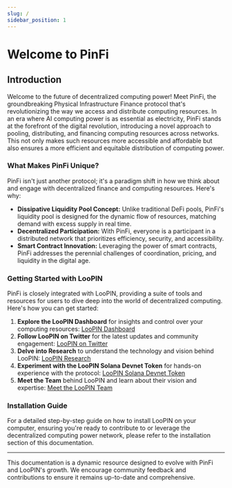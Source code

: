 ```yaml
---
slug: /
sidebar_position: 1
---
```


# Welcome to PinFi

## Introduction

Welcome to the future of decentralized computing power! Meet PinFi, the groundbreaking Physical Infrastructure Finance protocol that's revolutionizing the way we access and distribute computing resources. In an era where AI computing power is as essential as electricity, PinFi stands at the forefront of the digital revolution, introducing a novel approach to pooling, distributing, and financing computing resources across networks. This not only makes such resources more accessible and affordable but also ensures a more efficient and equitable distribution of computing power.

### What Makes PinFi Unique?

PinFi isn't just another protocol; it's a paradigm shift in how we think about and engage with decentralized finance and computing resources. Here's why:

- **Dissipative Liquidity Pool Concept:** Unlike traditional DeFi pools, PinFi's liquidity pool is designed for the dynamic flow of resources, matching demand with excess supply in real time.
- **Decentralized Participation:** With PinFi, everyone is a participant in a distributed network that prioritizes efficiency, security, and accessibility.
- **Smart Contract Innovation:** Leveraging the power of smart contracts, PinFi addresses the perennial challenges of coordination, pricing, and liquidity in the digital age.

### Getting Started with LooPIN

PinFi is closely integrated with LooPIN, providing a suite of tools and resources for users to dive deep into the world of decentralized computing. Here's how you can get started:

1. **Explore the LooPIN Dashboard** for insights and control over your computing resources: [LooPIN Dashboard](https://loopin.network/)
2. **Follow LooPIN on Twitter** for the latest updates and community engagement: [LooPIN on Twitter](https://x.com/loopin_network/)
3. **Delve into Research** to understand the technology and vision behind LooPIN: [LooPIN Research](https://loopin.network/research/)
4. **Experiment with the LooPIN Solana Devnet Token** for hands-on experience with the protocol: [LooPIN Solana Devnet Token](https://solscan.io/token/5NKinmhNiUyQbxXXBKJz6t3w4Emg2D43e4PWoajMNEv7?cluster=devnet)
5. **Meet the Team** behind LooPIN and learn about their vision and expertise: [Meet the LooPIN Team](https://loopro.ai/)

### Installation Guide

For a detailed step-by-step guide on how to install LooPIN on your computer, ensuring you're ready to contribute to or leverage the decentralized computing power network, please refer to the installation section of this documentation.

---

This documentation is a dynamic resource designed to evolve with PinFi and LooPIN's growth. We encourage community feedback and contributions to ensure it remains up-to-date and comprehensive.
